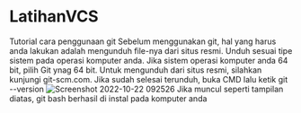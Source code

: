 # LatihanVCS
Tutorial cara penggunaan git
Sebelum menggunakan git, hal yang harus anda lakukan adalah mengunduh file-nya dari situs resmi. Unduh sesuai tipe sistem pada operasi komputer anda. Jika sistem operasi komputer anda 64 bit, pilih Git ynag 64 bit. Untuk mengunduh dari situs resmi, silahkan kunjungi git-scm.com.
Jika sudah selesai terunduh, buka CMD lalu ketik git --version
![Screenshot 2022-10-22 092526](https://user-images.githubusercontent.com/116176746/197316569-6daba721-4468-4bf2-83c0-57c6dee76d3d.png)
Jika muncul seperti tampilan diatas, git bash berhasil di instal pada komputer anda
